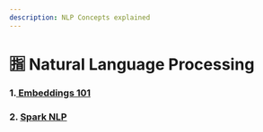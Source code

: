 ```yaml
---
description: NLP Concepts explained
---
```


# 🈯 Natural Language Processing

### 1.[ Embeddings 101](embeddings-101/)

### 2. [Spark NLP](http://localhost:5000/s/fckzwB5R6ILdeDMeb8UE/spark-nlp)
